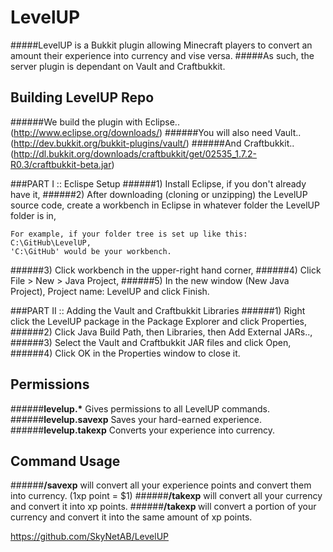 LevelUP
======
#####LevelUP is a Bukkit plugin allowing Minecraft players to convert an amount their experience into currency and vise versa.
#####As such, the server plugin is dependant on Vault and Craftbukkit.

Building LevelUP Repo
------
######We build the plugin with Eclipse.. (http://www.eclipse.org/downloads/)
######You will also need Vault.. (http://dev.bukkit.org/bukkit-plugins/vault/)
######And Craftbukkit.. (http://dl.bukkit.org/downloads/craftbukkit/get/02535_1.7.2-R0.3/craftbukkit-beta.jar)

###PART I :: Eclispe Setup
######1) Install Eclipse, if you don't already have it,
######2) After downloading (cloning or unzipping) the LevelUP source code, create a workbench in Eclipse in whatever folder the LevelUP folder is in,
```
For example, if your folder tree is set up like this: C:\GitHub\LevelUP,
'C:\GitHub' would be your workbench.
```
######3) Click workbench in the upper-right hand corner,
######4) Click File > New > Java Project,
######5) In the new window (New Java Project), Project name: LevelUP and click Finish.

###PART II :: Adding the Vault and Craftbukkit Libraries
######1) Right click the LevelUP package in the Package Explorer and click Properties,
######2) Click Java Build Path, then Libraries, then Add External JARs..,
######3) Select the Vault and Craftbukkit JAR files and click Open,
######4) Click OK in the Properties window to close it.

Permissions
------
######__levelup.*__ Gives permissions to all LevelUP commands.
######__levelup.savexp__ Saves your hard-earned experience.
######__levelup.takexp__ Converts your experience into currency.

Command Usage
------
######__/savexp__ will convert all your experience points and convert them into currency. (1xp point = $1)
######__/takexp__ will convert all your currency and convert it into xp points.
######__/takexp <amount>__ will convert a portion of your currency and convert it into the same amount of xp points.

https://github.com/SkyNetAB/LevelUP